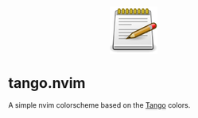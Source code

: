<p align = "center">
    <img src = "icon.svg" alt = "tango text editor icon">
    <h1> tango.nvim </h1>
</p>

A simple nvim colorscheme based on the [Tango](https://en.wikipedia.org/wiki/Tango_Desktop_Project) colors.
